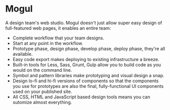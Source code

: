 # Mogul

A design team's web studio. Mogul doesn't just allow super easy design of full-featured web pages, it enables an entire team:

* Complete workflow that your team designs.
* Start at any point in the workflow.
* Prototype phase, design phase, develop phase, deploy phase, they're all available.
* Easy code export makes deploying to existing infrastructure a breeze.
* Built-in tools for Less, Sass, Grunt, Gulp allow you to build code as you would on the command line.
* Symbol and pattern libraries make prototyping and visual design a snap.
* Design lo-fi and hi-fi versions of components so that the components you use for prototypes are also the final, fully-functional UI components used on your published site.
* All CSS, HTML and JavaScript based design tools means you can sutomize almost everything.
